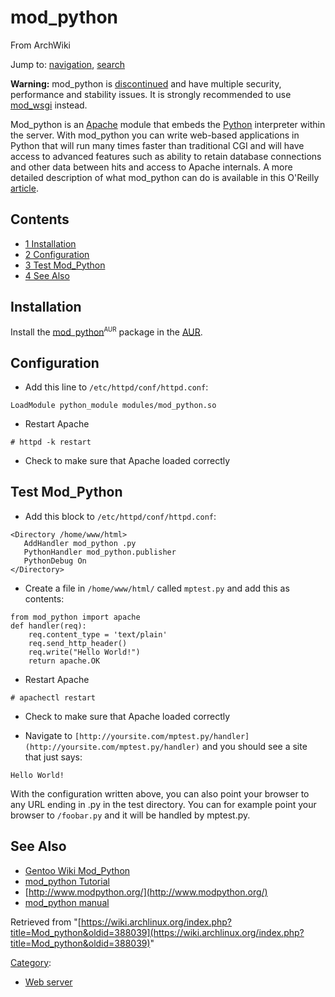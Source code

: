 # mod_python

From ArchWiki

Jump to: [navigation](#column-one), [search](#searchInput)

**Warning:** mod_python is [discontinued](http://blog.dscpl.com.au/2010/06/modpython-project-is-now-officially.html) and have multiple security, performance and stability issues. It is strongly recommended to use [mod_wsgi](/index.php/Mod_wsgi "Mod wsgi") instead.

Mod_python is an [Apache](/index.php/Apache "Apache") module that embeds the [Python](http://www.python.org) interpreter within the server. With mod_python you can write web-based applications in Python that will run many times faster than traditional CGI and will have access to advanced features such as ability to retain database connections and other data between hits and access to Apache internals. A more detailed description of what mod_python can do is available in this O'Reilly [article](http://www.onlamp.com/pub/a/python/2003/10/02/mod_python.html).

## Contents

*   [1 Installation](#Installation)
*   [2 Configuration](#Configuration)
*   [3 Test Mod_Python](#Test_Mod_Python)
*   [4 See Also](#See_Also)

## Installation

Install the [mod_python](https://aur.archlinux.org/packages/mod_python/)<sup><small>AUR</small></sup> package in the [AUR](/index.php/AUR "AUR").

## Configuration

*   Add this line to `/etc/httpd/conf/httpd.conf`:

```
LoadModule python_module modules/mod_python.so

```

*   Restart Apache

```
# httpd -k restart

```

*   Check to make sure that Apache loaded correctly

## Test Mod_Python

*   Add this block to `/etc/httpd/conf/httpd.conf`:

```
<Directory /home/www/html> 
   AddHandler mod_python .py
   PythonHandler mod_python.publisher 
   PythonDebug On 
</Directory>

```

*   Create a file in `/home/www/html/` called `mptest.py` and add this as contents:

```
from mod_python import apache
def handler(req):
    req.content_type = 'text/plain'
    req.send_http_header()
    req.write("Hello World!")
    return apache.OK

```

*   Restart Apache

```
# apachectl restart

```

*   Check to make sure that Apache loaded correctly

*   Navigate to `[http://yoursite.com/mptest.py/handler](http://yoursite.com/mptest.py/handler)` and you should see a site that just says:

```
Hello World!

```

With the configuration written above, you can also point your browser to any URL ending in .py in the test directory. You can for example point your browser to `/foobar.py` and it will be handled by mptest.py.

## See Also

*   [Gentoo Wiki Mod_Python](http://gentoo-wiki.com/Apache_Modules_mod_python)
*   [mod_python Tutorial](http://webpython.codepoint.net/mod_python)
*   [http://www.modpython.org/](http://www.modpython.org/)
*   [mod_python manual](http://www.modpython.org/live/current/doc-html/)

Retrieved from "[https://wiki.archlinux.org/index.php?title=Mod_python&oldid=388039](https://wiki.archlinux.org/index.php?title=Mod_python&oldid=388039)"

[Category](/index.php/Special:Categories "Special:Categories"):

*   [Web server](/index.php/Category:Web_server "Category:Web server")